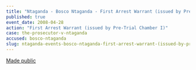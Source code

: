 ```yaml
---
title: "Ntaganda - Bosco Ntaganda - First Arrest Warrant (issued by Pre-Trial Chamber I)"
published: true
event_date: 2008-04-28
action: "First Arrest Warrant (issued by Pre-Trial Chamber I)"
case: the-prosecutor-v-ntaganda
accused: bosco-ntaganda
slug: ntaganda-events-bosco-ntaganda-first-arrest-warrant-(issued-by-pre-trial-chamber-i)
---
```


[Made public](http://www.icc-cpi.int/iccdocs/doc/doc305330.PDF)

